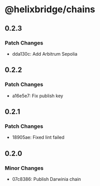 # @helixbridge/chains

## 0.2.3

### Patch Changes

- dda130c: Add Arbitrum Sepolia

## 0.2.2

### Patch Changes

- a16e5e7: Fix publish key

## 0.2.1

### Patch Changes

- 18905ae: Fixed lint failed

## 0.2.0

### Minor Changes

- 07c8386: Publish Darwinia chain

